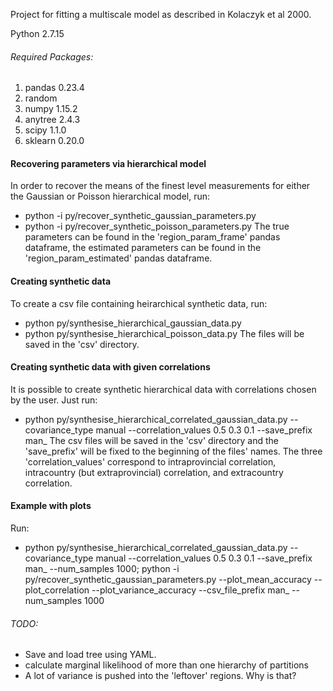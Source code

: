 Project for fitting a multiscale model as described in Kolaczyk et al 2000.

Python 2.7.15

###### Required Packages:

1. pandas 0.23.4
2. random
3. numpy 1.15.2
4. anytree 2.4.3
5. scipy 1.1.0
6. sklearn 0.20.0

#### Recovering parameters via hierarchical model

In order to recover the means of the finest level measurements for either the Gaussian or Poisson hierarchical model, run:
* python -i py/recover_synthetic_gaussian_parameters.py
* python -i py/recover_synthetic_poisson_parameters.py
The true parameters can be found in the 'region_param_frame' pandas dataframe, the estimated parameters can be found in the  'region_param_estimated' pandas dataframe.

#### Creating synthetic data

To create a csv file containing heirarchical synthetic data, run:
* python py/synthesise_hierarchical_gaussian_data.py
* python py/synthesise_hierarchical_poisson_data.py
The files will be saved in the 'csv' directory.

#### Creating synthetic data with given correlations

It is possible to create synthetic hierarchical data with correlations chosen by the user. Just run:
* python py/synthesise_hierarchical_correlated_gaussian_data.py --covariance_type manual --correlation_values 0.5 0.3 0.1 --save_prefix man_
The csv files will be saved in the 'csv' directory and the 'save_prefix' will be fixed to the beginning of the files' names. The three 'correlation_values' correspond to intraprovincial correlation, intracountry (but extraprovincial) correlation, and extracountry correlation.

#### Example with plots

Run:
* python py/synthesise_hierarchical_correlated_gaussian_data.py --covariance_type manual --correlation_values 0.5 0.3 0.1 --save_prefix man_ --num_samples 1000; python -i py/recover_synthetic_gaussian_parameters.py --plot_mean_accuracy --plot_correlation --plot_variance_accuracy --csv_file_prefix man_ --num_samples 1000

###### TODO:
* Save and load tree using YAML.
* calculate marginal likelihood of more than one hierarchy of partitions
* A lot of variance is pushed into the 'leftover' regions. Why is that?
